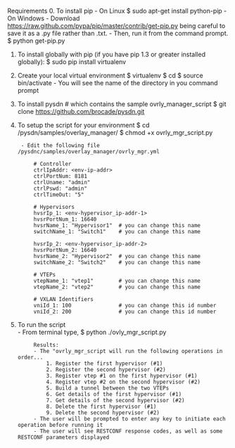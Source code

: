 Requirements
0. To install pip
        - On Linux
            $ sudo apt-get install python-pip
        - On Windows
            - Download https://raw.github.com/pypa/pip/master/contrib/get-pip.py being careful to save it 
              as a .py file rather than .txt. 
            - Then, run it from the command prompt.
            $ python get-pip.py
                
1. To install globally with pip (if you have pip 1.3 or greater installed globally):
        $ sudo pip install virtualenv

2. Create your local virtual environment
        $ virtualenv <give-it-a-name>
        $ cd <your-name-dir>
        $ source bin/activate
        - You will see the name of the directory in you command prompt
        
                
3. To install pysdn # which contains the sample ovrly_manager_script
        $ git clone https://github.com/brocade/pysdn.git
        
4. To setup the script for your environment
        $ cd /pysdn/samples/overlay_manager/
        $ chmod +x ovrly_mgr_script.py

        - Edit the following file /pysdnc/samples/overlay_manager/ovrly_mgr.yml

            # Controller
            ctrlIpAddr: <env-ip-addr>
            ctrlPortNum: 8181
            ctrlUname: "admin"
            ctrlPswd: "admin"
            ctrlTimeOut: "5"
            
            # Hypervisors
            hvsrIp_1: <env-hypervisor_ip-addr-1>
            hvsrPortNum_1: 16640
            hvsrName_1: "Hypervisor1"  # you can change this name 
            switchName_1: "Switch1"    # you can change this name
            
            hvsrIp_2: <env-hypervisor_ip-addr-2>
            hvsrPortNum_2: 16640
            hvsrName_2: "Hypervisor2"  # you can change this name
            switchName_2: "Switch2"    # you can change this name
            
            # VTEPs
            vtepName_1: "vtep1"        # you can change this name
            vtepName_2: "vtep2"        # you can change this name
            
            # VXLAN Identifiers
            vniId_1: 100               # you can change this id number
            vniId_2: 200               # you can change this id number

5. To run the script        
        - From terminal type, 
            $ python ./ovly_mgr_script.py
            
            Results:
            - The "ovrly_mgr_script will run the following operations in order...
                1. Register the first hypervisor (#1)
                2. Register the second hypervisor (#2)
                3. Register vtep #1 on the first hypervisor (#1)
                4. Register vtep #2 on the second hypervisor (#2)
                5. Build a tunnel between the two VTEPs
                6. Get details of the first hypervisor (#1)
                7. Get details of the second hypervisor (#2)
                8. Delete the first hypervisor (#1)
                9. Delete the second hypervisor (#2)
            - The user will be prompted to enter any key to initiate each operation before running it
            - The user will see RESTCONF response codes, as well as some RESTCONF parameters displayed 
        
        
        
        

